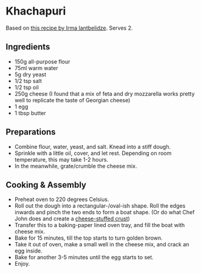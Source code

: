 # Khachapuri

Based on [this recipe by Irma Iantbelidze](https://georgianrecipes.com/recipes/Adjarian-khachapuri/).
Serves 2.

## Ingredients

- 150g all-purpose flour
- 75ml warm water
- 5g dry yeast
- 1/2 tsp salt
- 1/2 tsp oil
- 250g cheese (I found that a mix of feta and dry mozzarella works pretty well to replicate the taste of Georgian cheese)
- 1 egg 
- 1 tbsp butter

## Preparations

- Combine flour, water, yeast, and salt. Knead into a stiff dough.
- Sprinkle with a little oil, cover, and let rest. Depending on room temperature, this may take 1-2 hours.
- In the meanwhile, grate/crumble the cheese mix.

## Cooking & Assembly

- Preheat oven to 220 degrees Celsius.
- Roll out the dough into a rectangular-/oval-ish shape. Roll the edges inwards and pinch the two ends to form a boat shape. (Or do what Chef John does and create a [cheese-stuffed crust](https://foodwishes.blogspot.com/2019/03/khachapuri-georgia-cheese-bread-on-my.html))
- Transfer this to a baking-paper lined oven tray, and fill the boat with cheese mix.
- Bake for 15 minutes, till the top starts to turn golden brown.
- Take it out of oven, make a small well in the cheese mix, and crack an egg inside.
- Bake for another 3-5 minutes until the egg starts to set.
- Enjoy.
